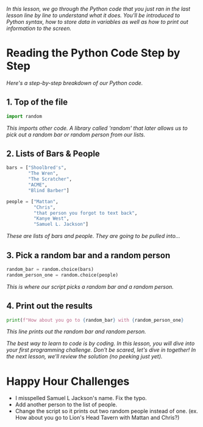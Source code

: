 *In this lesson, we go through the Python code that you just ran in the last lesson line by line to understand what it does. You'll be introduced to Python syntax, how to store data in variables as well as how to print out information to the screen.*

# Reading the Python Code Step by Step 

*Here's a step-by-step breakdown of our Python code.* 

## 1. Top of the file

```py
import random
```

*This imports other code. A library called 'random' that later allows us to pick out a random bar or random person from our lists.*

## 2. Lists of Bars & People 

```py
bars = ["Shoolbred's",
        "The Wren",
        "The Scratcher",
        "ACME",
        "Blind Barber"]

people = ["Mattan",
          "Chris",
          "that person you forgot to text back",
          "Kanye West",
          "Samuel L. Jackson"]
```

*These are lists of bars and people. They are going to be pulled into...*

## 3. Pick a random bar and a random person

```py
random_bar = random.choice(bars)
random_person_one = random.choice(people)

```

*This is where our script picks a random bar and a random person.*

## 4. Print out the results

```py
print(f"How about you go to {random_bar} with {random_person_one}
```

*This line prints out the random bar and random person.*

*The best way to learn to code is by coding. In this lesson, you will dive into your first programming challenge. Don't be scared, let's dive in together! In the next lesson, we’ll review the solution (no peeking just yet).*

# Happy Hour Challenges

- I misspelled Samuel L Jackson's name. Fix the typo.
- Add another person to the list of people.
- Change the script so it prints out two random people instead of one. (ex. How about you go to Lion's Head Tavern with Mattan and Chris?)
